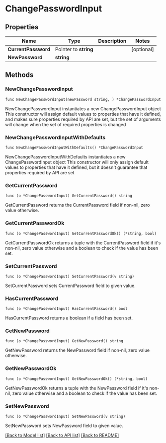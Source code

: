 # ChangePasswordInput

## Properties

Name | Type | Description | Notes
------------ | ------------- | ------------- | -------------
**CurrentPassword** | Pointer to **string** |  | [optional] 
**NewPassword** | **string** |  | 

## Methods

### NewChangePasswordInput

`func NewChangePasswordInput(newPassword string, ) *ChangePasswordInput`

NewChangePasswordInput instantiates a new ChangePasswordInput object
This constructor will assign default values to properties that have it defined,
and makes sure properties required by API are set, but the set of arguments
will change when the set of required properties is changed

### NewChangePasswordInputWithDefaults

`func NewChangePasswordInputWithDefaults() *ChangePasswordInput`

NewChangePasswordInputWithDefaults instantiates a new ChangePasswordInput object
This constructor will only assign default values to properties that have it defined,
but it doesn't guarantee that properties required by API are set

### GetCurrentPassword

`func (o *ChangePasswordInput) GetCurrentPassword() string`

GetCurrentPassword returns the CurrentPassword field if non-nil, zero value otherwise.

### GetCurrentPasswordOk

`func (o *ChangePasswordInput) GetCurrentPasswordOk() (*string, bool)`

GetCurrentPasswordOk returns a tuple with the CurrentPassword field if it's non-nil, zero value otherwise
and a boolean to check if the value has been set.

### SetCurrentPassword

`func (o *ChangePasswordInput) SetCurrentPassword(v string)`

SetCurrentPassword sets CurrentPassword field to given value.

### HasCurrentPassword

`func (o *ChangePasswordInput) HasCurrentPassword() bool`

HasCurrentPassword returns a boolean if a field has been set.

### GetNewPassword

`func (o *ChangePasswordInput) GetNewPassword() string`

GetNewPassword returns the NewPassword field if non-nil, zero value otherwise.

### GetNewPasswordOk

`func (o *ChangePasswordInput) GetNewPasswordOk() (*string, bool)`

GetNewPasswordOk returns a tuple with the NewPassword field if it's non-nil, zero value otherwise
and a boolean to check if the value has been set.

### SetNewPassword

`func (o *ChangePasswordInput) SetNewPassword(v string)`

SetNewPassword sets NewPassword field to given value.



[[Back to Model list]](../README.md#documentation-for-models) [[Back to API list]](../README.md#documentation-for-api-endpoints) [[Back to README]](../README.md)


